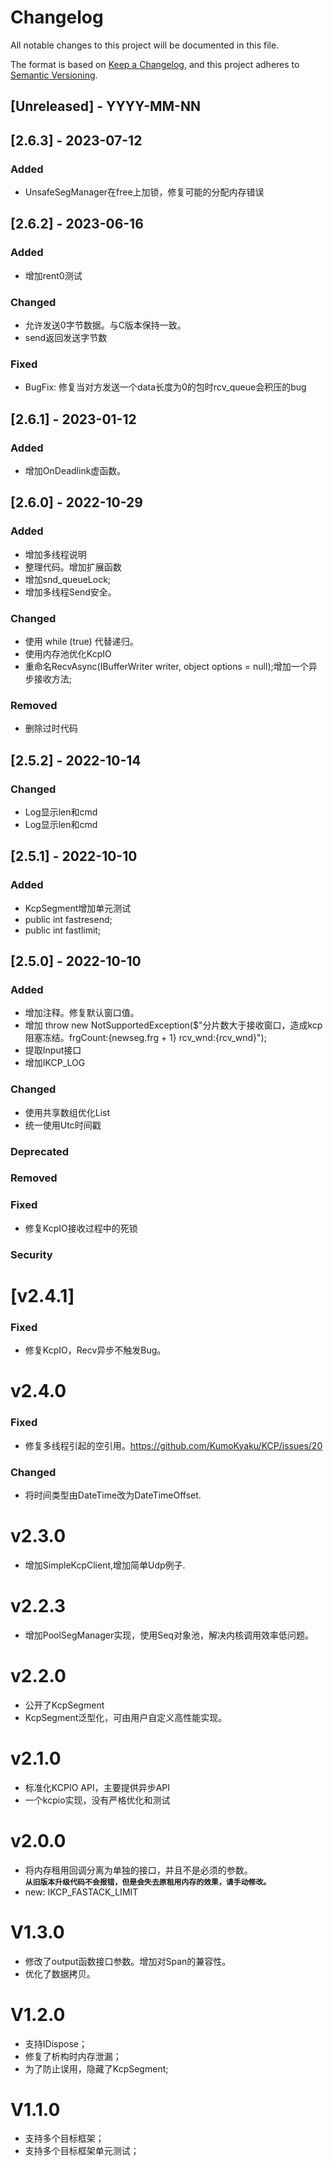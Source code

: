 # Changelog
All notable changes to this project will be documented in this file.

The format is based on [Keep a Changelog](https://keepachangelog.com/en/1.0.0/),
and this project adheres to [Semantic Versioning](https://semver.org/spec/v2.0.0.html).

<!--
## [Unreleased] - YYYY-MM-NN

### Added   
### Changed  
### Deprecated  
### Removed  
### Fixed  
### Security  
-->

## [Unreleased] - YYYY-MM-NN


## [2.6.3] - 2023-07-12
### Added  
- UnsafeSegManager在free上加锁，修复可能的分配内存错误

## [2.6.2] - 2023-06-16

### Added   
- 增加rent0测试
### Changed  
- 允许发送0字节数据。与C版本保持一致。
- send返回发送字节数
### Fixed  
- BugFix: 修复当对方发送一个data长度为0的包时rcv_queue会积压的bug

## [2.6.1] - 2023-01-12
### Added   
- 增加OnDeadlink虚函数。

## [2.6.0] - 2022-10-29
### Added   
- 增加多线程说明
- 整理代码。增加扩展函数
- 增加snd_queueLock;
- 增加多线程Send安全。

### Changed  
- 使用 while (true) 代替递归。
- 使用内存池优化KcpIO
- 重命名RecvAsync(IBufferWriter<byte> writer, object options = null);增加一个异步接收方法;
### Removed  
- 删除过时代码

## [2.5.2] - 2022-10-14
 
### Changed  
- Log显示len和cmd
- Log显示len和cmd

## [2.5.1] - 2022-10-10

### Added   
- KcpSegment增加单元测试
- public int fastresend; 
- public int fastlimit;

## [2.5.0] - 2022-10-10

### Added   
- 增加注释。修复默认窗口值。
- 增加  throw new NotSupportedException($"分片数大于接收窗口，造成kcp阻塞冻结。frgCount:{newseg.frg + 1}  rcv_wnd:{rcv_wnd}");
- 提取Input接口
- 增加IKCP_LOG

### Changed  
- 使用共享数组优化List
- 统一使用Utc时间戳
### Deprecated  
### Removed  
### Fixed  
- 修复KcpIO接收过程中的死锁
### Security  

# [v2.4.1]
### Fixed
- 修复KcpIO，Recv异步不触发Bug。

# v2.4.0
### Fixed
- 修复多线程引起的空引用。https://github.com/KumoKyaku/KCP/issues/20
### Changed
- 将时间类型由DateTime改为DateTimeOffset.

# v2.3.0

- 增加SimpleKcpClient,增加简单Udp例子.


# v2.2.3

- 增加PoolSegManager实现，使用Seq对象池，解决内核调用效率低问题。

# v2.2.0

- 公开了KcpSegment
- KcpSegment泛型化，可由用户自定义高性能实现。

# v2.1.0

- 标准化KCPIO API，主要提供异步API
- 一个kcpio实现，没有严格优化和测试

# v2.0.0

- 将内存租用回调分离为单独的接口，并且不是必须的参数。  
  **`从旧版本升级代码不会报错，但是会失去原租用内存的效果，请手动修改。`**
- new: IKCP_FASTACK_LIMIT

# V1.3.0
- 修改了output函数接口参数。增加对Span的兼容性。
- 优化了数据拷贝。
  
# V1.2.0
- 支持IDispose；
- 修复了析构时内存泄漏；
- 为了防止误用，隐藏了KcpSegment;

# V1.1.0
- 支持多个目标框架；
- 支持多个目标框架单元测试；

